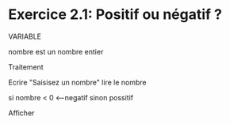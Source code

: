 
# Exercice 2.1: Positif ou négatif ?

VARIABLE 

nombre est un nombre entier

Traitement

Ecrire "Saisisez un nombre"
lire le nombre


si nombre < 0 <--negatif
sinon possitif

Afficher 